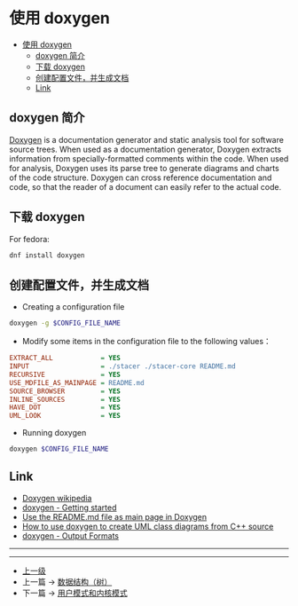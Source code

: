# 使用 doxygen  


<!-- @import "[TOC]" {cmd="toc" depthFrom=1 depthTo=6 orderedList=false} -->

<!-- code_chunk_output -->

- [使用 doxygen](#使用-doxygen)
  - [doxygen 简介](#doxygen-简介)
  - [下载 doxygen](#下载-doxygen)
  - [创建配置文件，并生成文档](#创建配置文件并生成文档)
  - [Link](#link)

<!-- /code_chunk_output -->

## doxygen 简介

[Doxygen](https://www.doxygen.nl/index.html) is a documentation generator and static analysis tool for software source trees. When used as a documentation generator, Doxygen extracts information from specially-formatted comments within the code. When used for analysis, Doxygen uses its parse tree to generate diagrams and charts of the code structure. Doxygen can cross reference documentation and code, so that the reader of a document can easily refer to the actual code.


## 下载 doxygen 

For fedora:
```sh
dnf install doxygen
```

## 创建配置文件，并生成文档

- Creating a configuration file
```sh
doxygen -g $CONFIG_FILE_NAME
```
- Modify some items in the configuration file to the following values：
```ini
EXTRACT_ALL            = YES 
INPUT                  = ./stacer ./stacer-core README.md
RECURSIVE              = YES 
USE_MDFILE_AS_MAINPAGE = README.md
SOURCE_BROWSER         = YES
INLINE_SOURCES         = YES
HAVE_DOT               = YES 
UML_LOOK               = YES
```
- Running doxygen
```sh
doxygen $CONFIG_FILE_NAME
```



## Link 

- [Doxygen wikipedia](https://en.wikipedia.org/wiki/Doxygen)
- [doxygen - Getting started](https://www.doxygen.nl/manual/starting.html)
- [Use the README.md file as main page in Doxygen](https://stackoverflow.com/questions/13368350/use-the-readme-md-file-as-main-page-in-doxygen)
- [How to use doxygen to create UML class diagrams from C++ source](https://stackoverflow.com/questions/4755913/how-to-use-doxygen-to-create-uml-class-diagrams-from-c-source)
- [doxygen - Output Formats](https://www.doxygen.nl/manual/output.html)

---
---
- [上一级](README.md)
- 上一篇 -> [数据结构（树）](tree.md)
- 下一篇 -> [用户模式和内核模式](userModeAndKernelMode.md)
